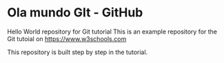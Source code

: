 # Ola mundo GIt - GitHub
Hello World repository for Git tutorial
This is an example repository for the Git tutoial on https://www.w3schools.com

This repository is built step by step in the tutorial.
